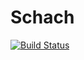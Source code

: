 # Schach

[![Build Status](https://travis-ci.org/Litusil/Schach.svg?branch=master)](https://travis-ci.org/Litusil/Schach)

